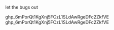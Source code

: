 let the bugs out

<!-- 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 -->
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
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